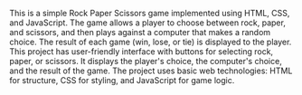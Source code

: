 This is a simple Rock Paper Scissors game implemented using HTML, CSS, and JavaScript. The game allows a player to choose between rock, paper, and scissors, and then plays against a computer that makes a random choice. The result of each game (win, lose, or tie) is displayed to the player. This project has user-friendly interface with buttons for selecting rock, paper, or scissors. It displays the player's choice, the computer's choice, and the result of the game. The project uses basic web technologies: HTML for structure, CSS for styling, and JavaScript for game logic.
